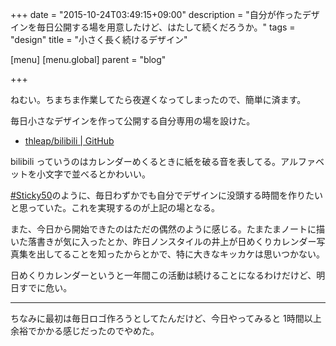 +++
date = "2015-10-24T03:49:15+09:00"
description = "自分が作ったデザインを毎日公開する場を用意したけど、はたして続くだろうか。"
tags = "design"
title = "小さく長く続けるデザイン"

[menu]
  [menu.global]
    parent = "blog"

+++

ねむい。ちまちま作業してたら夜遅くなってしまったので、簡単に済ます。

毎日小さなデザインを作って公開する自分専用の場を設けた。

- [thleap/bilibili | GitHub](https://github.com/thleap/bilibili)

bilibili っていうのはカレンダーめくるときに紙を破る音を表してる。アルファベットを小文字で並べるとかわいい。

[#Sticky50](/blog/sticky50/)のように、毎日わずかでも自分でデザインに没頭する時間を作りたいと思っていた。これを実現するのが上記の場となる。

また、今日から開始できたのはただの偶然のように感じる。たまたまノートに描いた落書きが気に入ったとか、昨日ノンスタイルの井上が日めくりカレンダー写真集を出してることを知ったからとかで、特に大きなキッカケは思いつかない。

日めくりカレンダーというと一年間この活動は続けることになるわけだけど、明日すでに危い。

---

ちなみに最初は毎日ロゴ作ろうとしてたんだけど、今日やってみると 1時間以上余裕でかかる感じだったのでやめた。
